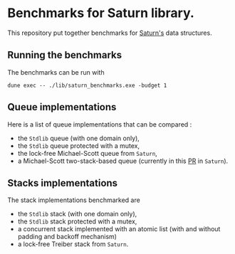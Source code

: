 # Benchmarks for Saturn library.
This repository put together benchmarks for [Saturn's](https://github.com/ocaml-multicore/saturn/) data structures. 

## Running the benchmarks

The benchmarks can be run with 
```
dune exec -- ./lib/saturn_benchmarks.exe -budget 1
```

## Queue implementations 
Here is a list of queue implementations that can be compared  :
- the `Stdlib` queue (with one domain only),
- the `Stdlib` queue protected with a mutex,
- the lock-free Michael-Scott queue from `Saturn`,
- a Michael-Scott two-stack-based queue (currently in this [PR](https://github.com/ocaml-multicore/saturn/pull/112) in `Saturn`).


## Stacks implementations
The stack implementations benchmarked are
- the `Stdlib` stack (with one domain only),
- the `Stdlib` stack protected with a mutex,
- a concurrent stack implemented with an atomic list (with and without padding and backoff mechanism)
- a lock-free Treiber stack from `Saturn`.
